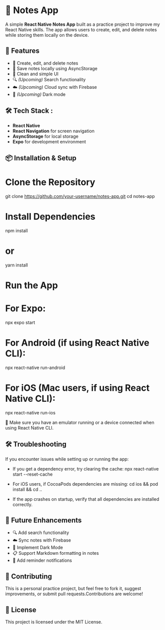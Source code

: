 # 📝 Notes App

A simple **React Native Notes App** built as a practice project to improve my React Native skills. The app allows users to create, edit, and delete notes while storing them locally on the device.

## 🚀 Features

- 📝 Create, edit, and delete notes
- 💾 Save notes locally using AsyncStorage
- 🎨 Clean and simple UI
- 🔍 *(Upcoming)* Search functionality
- ☁️ *(Upcoming)* Cloud sync with Firebase
- 🌙 *(Upcoming)* Dark mode

## 🛠️ Tech Stack :

- **React Native**
- **React Navigation** for screen navigation
- **AsyncStorage** for local storage
- **Expo** for development environment

## 📦 Installation & Setup

# Clone the Repository
git clone https://github.com/your-username/notes-app.git
cd notes-app

# Install Dependencies
npm install
# or
yarn install

# Run the App
# For Expo:
npx expo start

# For Android (if using React Native CLI):
npx react-native run-android

# For iOS (Mac users, if using React Native CLI):
npx react-native run-ios

📌 Make sure you have an emulator running or a device connected when using React Native CLI.

## 🛠️ Troubleshooting

If you encounter issues while setting up or running the app:

- If you get a dependency error, try clearing the cache:
  npx react-native start --reset-cache

- For iOS users, if CocoaPods dependencies are missing:
  cd ios && pod install && cd ..

- If the app crashes on startup, verify that all dependencies are installed correctly.

## 🔮 Future Enhancements

- 🔍 Add search functionality
- ☁️ Sync notes with Firebase
- 🌙 Implement Dark Mode
- 📋 Support Markdown formatting in notes
- 🔔 Add reminder notifications

## 🤝 Contributing

This is a personal practice project, but feel free to fork it, suggest improvements, or submit pull requests.Contributions are welcome!

## 📜 License

This project is licensed under the MIT License.